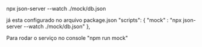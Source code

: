 <!-- Start Server -->

npx json-server --watch ./mock/db.json

já esta configurado no arquivo package.json 
 "scripts": {
    "mock" : "npx json-server --watch ./mock/db.json"
  },


Para rodar o serviço no console "npm run mock" 